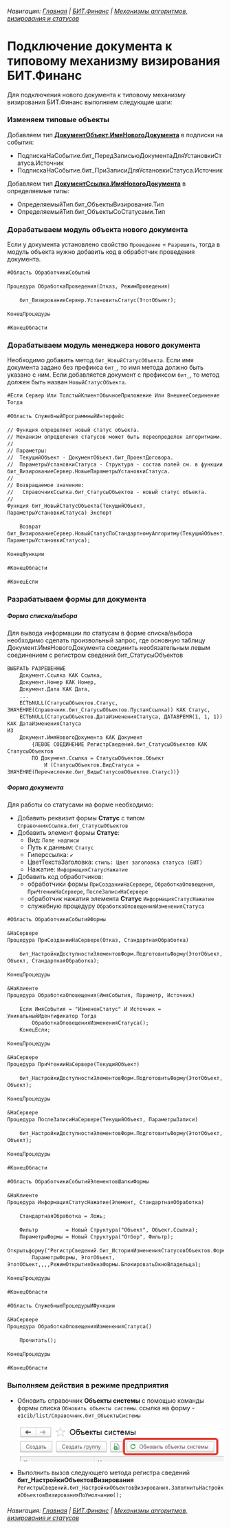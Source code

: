 ###### Навигация: *[Главная](https://github.com/Dim-A-Z/Programm1Ct/wiki/Главная)* | *[БИТ.Финанс](https://github.com/Dim-A-Z/Programm1Ct/wiki/БИТ.Финанс)* | *[Механизмы алгоритмов, визирования и статусов](https://github.com/Dim-A-Z/Programm1Ct/blob/main/БИТ.Финанс/Механизмы%20алгоритмов%2C%20визирования%20и%20статусов/README.md)*

# Подключение документа к типовому механизму визирования БИТ.Финанс

Для подключения нового документа к типовому механизму визирования БИТ.Финанс выполняем следующие шаги:

### Изменяем типовые объекты

Добавляем тип **<u>ДокументОбъект.ИмяНовогоДокумента</u>** в подписки на события:
+ ПодпискаНаСобытие.бит_ПередЗаписьюДокументаДляУстановкиСтатуса.Источник
+ ПодпискаНаСобытие.бит_ПриЗаписиДляУстановкиСтатуса.Источник

Добавляем тип **<u>ДокументСсылка.ИмяНовогоДокумента</u>** в определяемые типы:
+ ОпределяемыйТип.бит_ОбъектыВизирования.Тип
+ ОпределяемыйТип.бит_ОбъектыСоСтатусами.Тип

### Дорабатываем модуль объекта нового документа
Если у документа установлено свойство `Проведение` = `Разрешить`, тогда в модуль объекта нужно добавить код в обработчик проведения документа.
```1C Enterprise
#Область ОбработчикиСобытий

Процедура ОбработкаПроведения(Отказ, РежимПроведения)
	
    бит_ВизированиеСервер.УстановитьСтатус(ЭтотОбъект);
    
КонецПроцедуры

#КонецОбласти
```

### Дорабатываем модуль менеджера нового документа
Необходимо добавить метод `бит_НовыйСтатусОбъекта`. Если имя документа задано без префикса `бит_`, то имя метода должно быть указано с ним. Если добавляется документ с префиксом `бит_`, то метод должен быть назван `НовыйСтатусОбъекта`.
```1C Enterprise
#Если Сервер Или ТолстыйКлиентОбычноеПриложение Или ВнешнееСоединение Тогда

#Область СлужебныйПрограммныйИнтерфейс

// Функция определяет новый статус объекта.
// Механизм определения статусов может быть переопределен алгоритмами.
//
// Параметры:
//  ТекущийОбъект - ДокументОбъект.бит_ПроектДоговора.
//  ПараметрыУстановкиСтатуса - Структура - состав полей см. в функции бит_ВизированиеСервер.НовыеПараметрыУстановкиСтатуса.
//
// Возвращаемое значение:
//   СправочникСсылка.бит_СтатусыОбъектов - новый статус объекта.
//
Функция бит_НовыйСтатусОбъекта(ТекущийОбъект, ПараметрыУстановкиСтатуса) Экспорт
	
	Возврат бит_ВизированиеСервер.НовыйСтатусПоСтандартномуАлгоритму(ТекущийОбъект, ПараметрыУстановкиСтатуса);
	
КонецФункции

#КонецОбласти

#КонецЕсли
```

### Разрабатываем формы для документа
##### Форма списка/выбора
Для вывода информации по статусам в форме списка/выбора необходимо сделать произвольный запрос, где основную таблицу Документ.ИмяНовогоДокумента соединить необязательным левым соединением с регистром сведений бит_СтатусыОбъектов
```1C Enterprise
ВЫБРАТЬ РАЗРЕШЕННЫЕ
	Документ.Ссылка КАК Ссылка,
	Документ.Номер КАК Номер,
	Документ.Дата КАК Дата,
	...
	ЕСТЬNULL(СтатусыОбъектов.Статус, ЗНАЧЕНИЕ(Справочник.бит_СтатусыОбъектов.ПустаяСсылка)) КАК Статус,
	ЕСТЬNULL(СтатусыОбъектов.ДатаИзмененияСтатуса, ДАТАВРЕМЯ(1, 1, 1)) КАК ДатаИзмененияСтатуса
ИЗ
	Документ.ИмяНовогоДокумента КАК Документ
		{ЛЕВОЕ СОЕДИНЕНИЕ РегистрСведений.бит_СтатусыОбъектов КАК СтатусыОбъектов
		ПО Документ.Ссылка = СтатусыОбъектов.Объект
			И (СтатусыОбъектов.ВидСтатуса = ЗНАЧЕНИЕ(Перечисление.бит_ВидыСтатусовОбъектов.Статус))}
```
##### Форма документа
Для работы со статусами на форме необходимо:
+ Добавить реквизит формы **Статус** с типом `СправочникСсылка.бит_СтатусыОбъектов`
+ Добавить элемент формы **Статус**:
	+ Вид: `Поле надписи`
	+ Путь к данным: `Статус`
	+ Гиперссылка: `✔`
	+ ЦветТекстаЗаголовка: `стиль: Цвет заголовка статуса (БИТ)`
	+ Нажатие: `ИнформацияСтатусНажатие`
+ Добавить код обработчиков:
	+ обработчики формы `ПриСозданииНаСервере`, `ОбработкаОповещения`, `ПриЧтенииНаСервере`, `ПослеЗаписиНаСервере`
	+ обработчик нажатия элемента **Статус** `ИнформацияСтатусНажатие`
	+ служебную процедуру `ОбработкаОповещенияИзмененияСтатуса`
```1C Enterprise
#Область ОбработчикиСобытийФормы

&НаСервере
Процедура ПриСозданииНаСервере(Отказ, СтандартнаяОбработка)
	
	бит_НастройкиДоступностиЭлементовФорм.ПодготовитьФорму(ЭтотОбъект, Объект, СтандартнаяОбработка);
	
КонецПроцедуры

&НаКлиенте
Процедура ОбработкаОповещения(ИмяСобытия, Параметр, Источник)
	
	Если ИмяСобытия = "ИзмененСтатус" И Источник = УникальныйИдентификатор Тогда
		ОбработкаОповещенияИзмененияСтатуса();
	КонецЕсли;

КонецПроцедуры

&НаСервере
Процедура ПриЧтенииНаСервере(ТекущийОбъект)
	
	бит_НастройкиДоступностиЭлементовФорм.ПодготовитьФорму(ЭтотОбъект, Объект);
	
КонецПроцедуры

&НаСервере
Процедура ПослеЗаписиНаСервере(ТекущийОбъект, ПараметрыЗаписи)
	
	бит_НастройкиДоступностиЭлементовФорм.ПодготовитьФорму(ЭтотОбъект, Объект);
	
КонецПроцедуры

#КонецОбласти

#Область ОбработчикиСобытийЭлементовШапкиФормы

&НаКлиенте
Процедура ИнформацияСтатусНажатие(Элемент, СтандартнаяОбработка)
	
	СтандартнаяОбработка = Ложь;
	
	Фильтр 		   = Новый Структура("Объект", Объект.Ссылка);
	ПараметрыФормы = Новый Структура("Отбор", Фильтр);
	Открытьформу("РегистрСведений.бит_ИсторияИзмененияСтатусовОбъектов.ФормаСписка", 
		ПараметрыФормы, ЭтотОбъект, ЭтотОбъект,,,,РежимОткрытияОкнаФормы.БлокироватьОкноВладельца);
	
КонецПроцедуры

#КонецОбласти

#Область СлужебныеПроцедурыИФункции

&НаСервере
Процедура ОбработкаОповещенияИзмененияСтатуса()
	
	Прочитать();
	
КонецПроцедуры

#КонецОбласти
```

### Выполняем действия в режиме предприятия
+ Обновить справочник **Объекты системы** с помощью команды формы списка `Обновить объекты системы`. ссылка на форму - `e1cib/list/Справочник.бит_ОбъектыСистемы`
  
  ![ScreenShot команды](https://github.com/Dim-A-Z/Programm1Ct/blob/main/ScreenShots/ScreenShot_0001.png)
+ Выполнить вызов следующего метода регистра сведений **бит_НастройкиОбъектовВизирования**
 `РегистрыСведений.бит_НастройкиОбъектовВизирования.ЗаполнитьНастройкиОбъектовВизированияПоУмолчанию();`

###### Навигация: *[Главная](https://github.com/Dim-A-Z/Programm1Ct/wiki/Главная)* | *[БИТ.Финанс](https://github.com/Dim-A-Z/Programm1Ct/wiki/БИТ.Финанс)* | *[Механизмы алгоритмов, визирования и статусов](https://github.com/Dim-A-Z/Programm1Ct/blob/main/БИТ.Финанс/Механизмы%20алгоритмов%2C%20визирования%20и%20статусов/README.md)*
